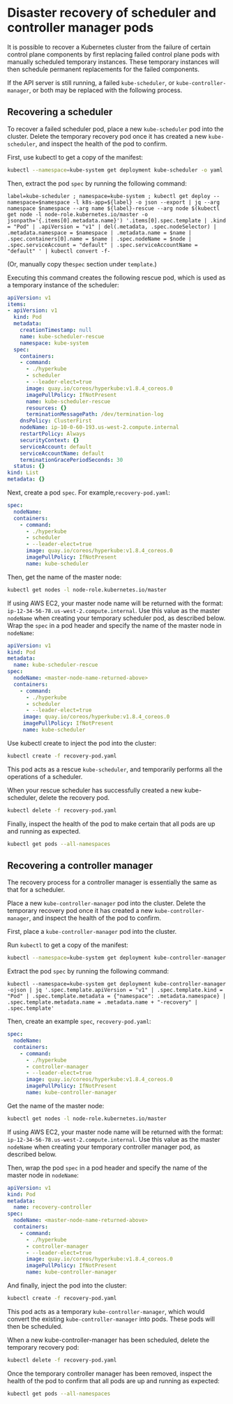 # Disaster recovery of scheduler and controller manager pods

It is possible to recover a Kubernetes cluster from the failure of certain control plane components by first replacing failed control plane pods with manually scheduled temporary instances. These temporary instances will then schedule permanent replacements for the failed components.

If the API server is still running, a failed `kube-scheduler`, or `kube-controller-manager`, or both may be replaced with the following process.

## Recovering a scheduler

To recover a failed scheduler pod, place a new `kube-scheduler` pod into the cluster. Delete the temporary recovery pod once it has created a new `kube-scheduler`, and inspect the health of the pod to confirm.

First, use kubectl to get a copy of the manifest:
```bash
kubectl --namespace=kube-system get deployment kube-scheduler -o yaml
```

Then, extract the pod `spec` by running the following command:

`label=kube-scheduler ; namespace=kube-system ; kubectl get deploy --namespace=$namespace -l k8s-app=${label} -o json --export | jq --arg namespace $namespace --arg name ${label}-rescue --arg node $(kubectl get node -l node-role.kubernetes.io/master -o jsonpath='{.items[0].metadata.name}') '.items[0].spec.template | .kind = "Pod" | .apiVersion = "v1" | del(.metadata, .spec.nodeSelector) | .metadata.namespace = $namespace | .metadata.name = $name | .spec.containers[0].name = $name | .spec.nodeName = $node | .spec.serviceAccount = "default" | .spec.serviceAccountName = "default" ' | kubectl convert -f-`

(Or, manually copy the`spec` section under `template`.)

Executing this command creates the following rescue pod, which is used as a temporary instance of the scheduler:
```yaml
apiVersion: v1
items:
- apiVersion: v1
  kind: Pod
  metadata:
    creationTimestamp: null
    name: kube-scheduler-rescue
    namespace: kube-system
  spec:
    containers:
    - command:
      - ./hyperkube
      - scheduler
      - --leader-elect=true
      image: quay.io/coreos/hyperkube:v1.8.4_coreos.0
      imagePullPolicy: IfNotPresent
      name: kube-scheduler-rescue
      resources: {}
      terminationMessagePath: /dev/termination-log
    dnsPolicy: ClusterFirst
    nodeName: ip-10-0-60-193.us-west-2.compute.internal
    restartPolicy: Always
    securityContext: {}
    serviceAccount: default
    serviceAccountName: default
    terminationGracePeriodSeconds: 30
  status: {}
kind: List
metadata: {}
```

Next, create a pod `spec`. For example,`recovery-pod.yaml`:
```yaml
spec:
  nodeName:
  containers:
    - command:
      - ./hyperkube
      - scheduler
      - --leader-elect=true
      image: quay.io/coreos/hyperkube:v1.8.4_coreos.0
      imagePullPolicy: IfNotPresent
      name: kube-scheduler
```

Then, get the name of the master node:
```bash
kubectl get nodes -l node-role.kubernetes.io/master
```

If using AWS EC2, your master node name will be returned with the format: `ip-12-34-56-78.us-west-2.compute.internal`. Use this value as the master `nodeName` when creating your temporary scheduler pod, as described below.
Wrap the `spec` in a pod header and specify the name of the master node in `nodeName`:

```yaml
apiVersion: v1
kind: Pod
metadata:
  name: kube-scheduler-rescue
spec:
  nodeName: <master-node-name-returned-above>
  containers:
    - command:
      - ./hyperkube
      - scheduler
      - --leader-elect=true
     image: quay.io/coreos/hyperkube:v1.8.4_coreos.0
     imagePullPolicy: IfNotPresent
     name: kube-scheduler
```

Use kubectl create to inject the pod into the cluster:
```bash
kubectl create -f recovery-pod.yaml
```
This pod acts as a rescue `kube-scheduler`, and temporarily performs all the operations of a scheduler.

When your rescue scheduler has successfully created a new kube-scheduler, delete the recovery pod.
```bash
kubectl delete -f recovery-pod.yaml
```

Finally, inspect the health of the pod to make certain that all pods are up and running as expected.
```bash
kubectl get pods --all-namespaces
```

## Recovering a controller manager

The recovery process for a controller manager is essentially the same as that for a scheduler.

Place a new `kube-controller-manager` pod into the cluster. Delete the temporary recovery pod once it has created a new `kube-controller-manager`, and inspect the health of the pod to confirm.

First, place a `kube-controller-manager` pod into the cluster.

Run `kubectl` to get a copy of the manifest:

```bash
kubectl --namespace=kube-system get deployment kube-controller-manager -o yaml
```
Extract the pod `spec` by running the following command:

`kubectl --namespace=kube-system get deployment kube-controller-manager -ojson | jq '.spec.template.apiVersion = "v1" | .spec.template.kind = "Pod" | .spec.template.metadata = {"namespace": .metadata.namespace} | .spec.template.metadata.name = .metadata.name + "-recovery" | .spec.template'`

Then, create an example `spec`, `recovery-pod.yaml`:
```yaml
spec:
  nodeName:
  containers:
    - command:
      - ./hyperkube
      - controller-manager
      - --leader-elect=true
      image: quay.io/coreos/hyperkube:v1.8.4_coreos.0
      imagePullPolicy: IfNotPresent
      name: kube-controller-manager
```
Get the name of the master node:

```bash
kubectl get nodes -l node-role.kubernetes.io/master
```

If using AWS EC2, your master node name will be returned with the format: `ip-12-34-56-78.us-west-2.compute.internal`. Use this value as the master `nodeName` when creating your temporary controller manager pod, as described below.

Then, wrap the pod `spec` in a pod header and specify the name of the master node in `nodeName`:

```yaml
apiVersion: v1
kind: Pod
metadata:
  name: recovery-controller
spec:
  nodeName: <master-node-name-returned-above>
  containers:
    - command:
      - ./hyperkube
      - controller-manager
      - --leader-elect=true
      image: quay.io/coreos/hyperkube:v1.8.4_coreos.0
      imagePullPolicy: IfNotPresent
      name: kube-controller-manager
```

And finally, inject the pod into the cluster:
```bash
kubectl create -f recovery-pod.yaml
```

This pod acts as a temporary `kube-controller-manager`, which would convert the existing `kube-controller-manager` into pods. These pods will then be scheduled.

When a new kube-controller-manager has been scheduled, delete the temporary recovery pod:
```bash
kubectl delete -f recovery-pod.yaml
```

Once the temporary controller manager has been removed, inspect the health of the pod to confirm that all pods are up and running as expected:
```bash
kubectl get pods --all-namespaces
```
